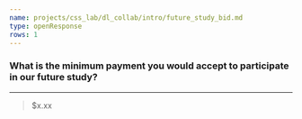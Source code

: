 ```yaml
---
name: projects/css_lab/dl_collab/intro/future_study_bid.md
type: openResponse
rows: 1
---
```


### What is the minimum payment you would accept to participate in our future study?

---

> $x.xx
